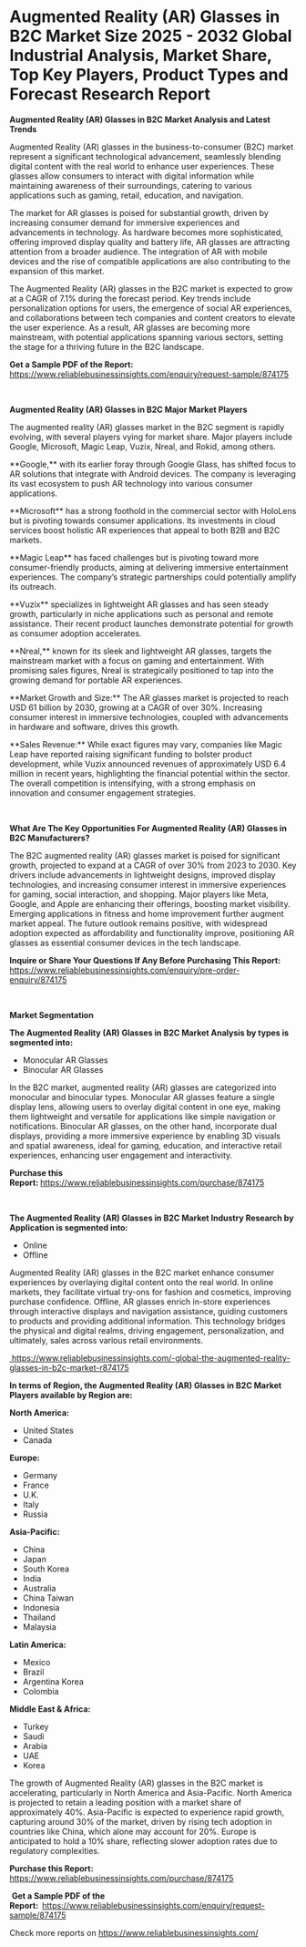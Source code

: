 <p><h1>Augmented Reality (AR) Glasses in B2C Market Size 2025 - 2032 Global Industrial Analysis, Market Share, Top Key Players, Product Types and Forecast Research Report</h1></p><p><strong>Augmented Reality (AR) Glasses in B2C Market Analysis and Latest Trends</strong></p>
<p><p>Augmented Reality (AR) glasses in the business-to-consumer (B2C) market represent a significant technological advancement, seamlessly blending digital content with the real world to enhance user experiences. These glasses allow consumers to interact with digital information while maintaining awareness of their surroundings, catering to various applications such as gaming, retail, education, and navigation.</p><p>The market for AR glasses is poised for substantial growth, driven by increasing consumer demand for immersive experiences and advancements in technology. As hardware becomes more sophisticated, offering improved display quality and battery life, AR glasses are attracting attention from a broader audience. The integration of AR with mobile devices and the rise of compatible applications are also contributing to the expansion of this market.</p><p>The Augmented Reality (AR) glasses in the B2C market is expected to grow at a CAGR of 7.1% during the forecast period. Key trends include personalization options for users, the emergence of social AR experiences, and collaborations between tech companies and content creators to elevate the user experience. As a result, AR glasses are becoming more mainstream, with potential applications spanning various sectors, setting the stage for a thriving future in the B2C landscape.</p></p>
<p><strong>Get a Sample PDF of the Report:&nbsp;</strong> <a href="https://www.reliablebusinessinsights.com/enquiry/request-sample/874175?utm_campaign=3043&utm_medium=2&utm_source=Github&utm_content=ia&utm_term=21032025&utm_id=augmented-reality-ar-glasses-in-b2c">https://www.reliablebusinessinsights.com/enquiry/request-sample/874175</a></p>
<p>&nbsp;</p>
<p><strong>Augmented Reality (AR) Glasses in B2C Major Market Players</strong></p>
<p><p>The augmented reality (AR) glasses market in the B2C segment is rapidly evolving, with several players vying for market share. Major players include Google, Microsoft, Magic Leap, Vuzix, Nreal, and Rokid, among others.</p><p>**Google,** with its earlier foray through Google Glass, has shifted focus to AR solutions that integrate with Android devices. The company is leveraging its vast ecosystem to push AR technology into various consumer applications.</p><p>**Microsoft** has a strong foothold in the commercial sector with HoloLens but is pivoting towards consumer applications. Its investments in cloud services boost holistic AR experiences that appeal to both B2B and B2C markets.</p><p>**Magic Leap** has faced challenges but is pivoting toward more consumer-friendly products, aiming at delivering immersive entertainment experiences. The company’s strategic partnerships could potentially amplify its outreach.</p><p>**Vuzix** specializes in lightweight AR glasses and has seen steady growth, particularly in niche applications such as personal and remote assistance. Their recent product launches demonstrate potential for growth as consumer adoption accelerates.</p><p>**Nreal,** known for its sleek and lightweight AR glasses, targets the mainstream market with a focus on gaming and entertainment. With promising sales figures, Nreal is strategically positioned to tap into the growing demand for portable AR experiences.</p><p>**Market Growth and Size:** The AR glasses market is projected to reach USD 61 billion by 2030, growing at a CAGR of over 30%. Increasing consumer interest in immersive technologies, coupled with advancements in hardware and software, drives this growth.</p><p>**Sales Revenue:** While exact figures may vary, companies like Magic Leap have reported raising significant funding to bolster product development, while Vuzix announced revenues of approximately USD 6.4 million in recent years, highlighting the financial potential within the sector. The overall competition is intensifying, with a strong emphasis on innovation and consumer engagement strategies.</p></p>
<p>&nbsp;</p>
<p><strong>What Are The Key Opportunities For Augmented Reality (AR) Glasses in B2C Manufacturers?</strong></p>
<p><p>The B2C augmented reality (AR) glasses market is poised for significant growth, projected to expand at a CAGR of over 30% from 2023 to 2030. Key drivers include advancements in lightweight designs, improved display technologies, and increasing consumer interest in immersive experiences for gaming, social interaction, and shopping. Major players like Meta, Google, and Apple are enhancing their offerings, boosting market visibility. Emerging applications in fitness and home improvement further augment market appeal. The future outlook remains positive, with widespread adoption expected as affordability and functionality improve, positioning AR glasses as essential consumer devices in the tech landscape.</p></p>
<p><strong>Inquire or Share Your Questions If Any Before Purchasing This Report:</strong> <a href="https://www.reliablebusinessinsights.com/enquiry/pre-order-enquiry/874175?utm_campaign=3043&utm_medium=2&utm_source=Github&utm_content=ia&utm_term=21032025&utm_id=augmented-reality-ar-glasses-in-b2c">https://www.reliablebusinessinsights.com/enquiry/pre-order-enquiry/874175</a></p>
<p>&nbsp;</p>
<p><strong>Market Segmentation</strong></p>
<p><strong>The Augmented Reality (AR) Glasses in B2C Market Analysis by types is segmented into:</strong></p>
<p><ul><li>Monocular AR Glasses</li><li>Binocular AR Glasses</li></ul></p>
<p><p>In the B2C market, augmented reality (AR) glasses are categorized into monocular and binocular types. Monocular AR glasses feature a single display lens, allowing users to overlay digital content in one eye, making them lightweight and versatile for applications like simple navigation or notifications. Binocular AR glasses, on the other hand, incorporate dual displays, providing a more immersive experience by enabling 3D visuals and spatial awareness, ideal for gaming, education, and interactive retail experiences, enhancing user engagement and interactivity.</p></p>
<p><strong>Purchase this Report:&nbsp;</strong><a href="https://www.reliablebusinessinsights.com/purchase/874175?utm_campaign=3043&utm_medium=2&utm_source=Github&utm_content=ia&utm_term=21032025&utm_id=augmented-reality-ar-glasses-in-b2c">https://www.reliablebusinessinsights.com/purchase/874175</a></p>
<p>&nbsp;</p>
<p><strong>The Augmented Reality (AR) Glasses in B2C Market Industry Research by Application is segmented into:</strong></p>
<p><ul><li>Online</li><li>Offline</li></ul></p>
<p><p>Augmented Reality (AR) glasses in the B2C market enhance consumer experiences by overlaying digital content onto the real world. In online markets, they facilitate virtual try-ons for fashion and cosmetics, improving purchase confidence. Offline, AR glasses enrich in-store experiences through interactive displays and navigation assistance, guiding customers to products and providing additional information. This technology bridges the physical and digital realms, driving engagement, personalization, and ultimately, sales across various retail environments.</p></p>
<p><a href="https://www.reliablebusinessinsights.com/-global-the-augmented-reality-glasses-in-b2c-market-r874175?utm_campaign=3043&utm_medium=2&utm_source=Github&utm_content=ia&utm_term=21032025&utm_id=augmented-reality-ar-glasses-in-b2c">&nbsp;https://www.reliablebusinessinsights.com/-global-the-augmented-reality-glasses-in-b2c-market-r874175</a></p>
<p><strong>In terms of Region, the Augmented Reality (AR) Glasses in B2C Market Players available by Region are:</strong></p>
<p>
    <p> <strong> North America: </strong>
        <ul>
            <li>United States</li>
            <li>Canada</li>
        </ul>
        </p> 
    <p> <strong> Europe: </strong>
        <ul>
            <li>Germany</li>
            <li>France</li>
            <li>U.K.</li>
            <li>Italy</li>
            <li>Russia</li>
        </ul>
        </p> 
    <p> <strong> Asia-Pacific: </strong>
        <ul>
            <li>China</li>
            <li>Japan</li>
            <li>South Korea</li>
            <li>India</li>
            <li>Australia</li>
            <li>China Taiwan</li>
            <li>Indonesia</li>
            <li>Thailand</li>
            <li>Malaysia</li>
        </ul>
        </p> 
    <p> <strong> Latin America: </strong>
        <ul>
            <li>Mexico</li>
            <li>Brazil</li>
            <li>Argentina Korea</li>
            <li>Colombia</li>
        </ul>
        </p> 
    <p> <strong> Middle East & Africa: </strong>
        <ul>
            <li>Turkey</li>
            <li>Saudi</li>
            <li>Arabia</li>
            <li>UAE</li>
            <li>Korea</li>
        </ul>
    </p>
    </p>
<p><p>The growth of Augmented Reality (AR) glasses in the B2C market is accelerating, particularly in North America and Asia-Pacific. North America is projected to retain a leading position with a market share of approximately 40%. Asia-Pacific is expected to experience rapid growth, capturing around 30% of the market, driven by rising tech adoption in countries like China, which alone may account for 20%. Europe is anticipated to hold a 10% share, reflecting slower adoption rates due to regulatory complexities.</p></p>
<p><strong>Purchase this Report: </strong><a href="https://www.reliablebusinessinsights.com/purchase/874175?utm_campaign=3043&utm_medium=2&utm_source=Github&utm_content=ia&utm_term=21032025&utm_id=augmented-reality-ar-glasses-in-b2c">https://www.reliablebusinessinsights.com/purchase/874175</a></p>
<p>&nbsp;<strong>Get a Sample PDF of the Report:&nbsp;&nbsp;</strong><a href="https://www.reliablebusinessinsights.com/enquiry/request-sample/874175?utm_campaign=3043&utm_medium=2&utm_source=Github&utm_content=ia&utm_term=21032025&utm_id=augmented-reality-ar-glasses-in-b2c">https://www.reliablebusinessinsights.com/enquiry/request-sample/874175</a></p>
<p><strong></strong></p>
<p>Check more reports on <a href="https://www.reliablebusinessinsights.com/?utm_campaign=3043&utm_medium=2&utm_source=Github&utm_content=ia&utm_term=21032025&utm_id=augmented-reality-ar-glasses-in-b2c">https://www.reliablebusinessinsights.com/</a></p>